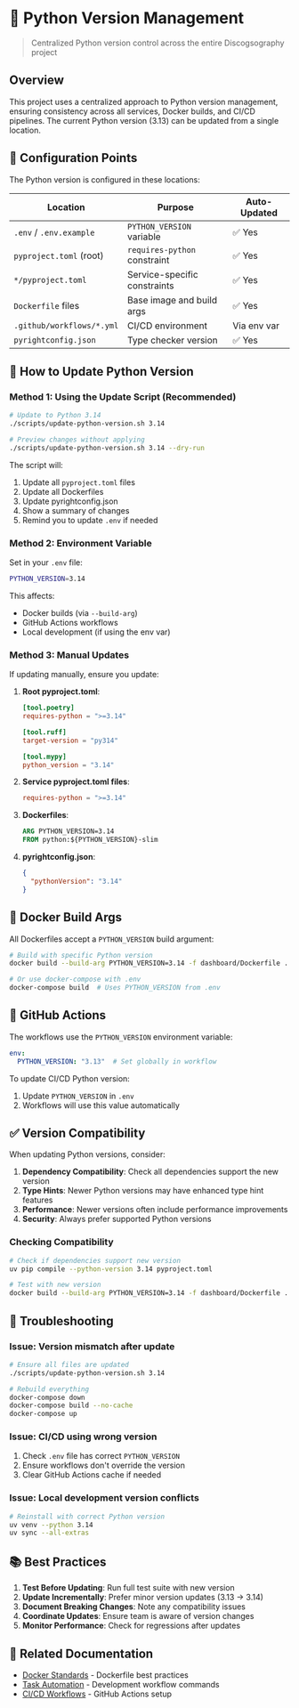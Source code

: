 # 🐍 Python Version Management

> Centralized Python version control across the entire Discogsography project

## Overview

This project uses a centralized approach to Python version management, ensuring consistency across all services, Docker builds, and CI/CD pipelines. The current Python version (3.13) can be updated from a single location.

## 🔧 Configuration Points

The Python version is configured in these locations:

| Location | Purpose | Auto-Updated |
|----------|---------|--------------|
| `.env` / `.env.example` | `PYTHON_VERSION` variable | ✅ Yes |
| `pyproject.toml` (root) | `requires-python` constraint | ✅ Yes |
| `*/pyproject.toml` | Service-specific constraints | ✅ Yes |
| `Dockerfile` files | Base image and build args | ✅ Yes |
| `.github/workflows/*.yml` | CI/CD environment | Via env var |
| `pyrightconfig.json` | Type checker version | ✅ Yes |

## 📝 How to Update Python Version

### Method 1: Using the Update Script (Recommended)

```bash
# Update to Python 3.14
./scripts/update-python-version.sh 3.14

# Preview changes without applying
./scripts/update-python-version.sh 3.14 --dry-run
```

The script will:

1. Update all `pyproject.toml` files
1. Update all Dockerfiles
1. Update pyrightconfig.json
1. Show a summary of changes
1. Remind you to update `.env` if needed

### Method 2: Environment Variable

Set in your `.env` file:

```bash
PYTHON_VERSION=3.14
```

This affects:

- Docker builds (via `--build-arg`)
- GitHub Actions workflows
- Local development (if using the env var)

### Method 3: Manual Updates

If updating manually, ensure you update:

1. **Root pyproject.toml**:

   ```toml
   [tool.poetry]
   requires-python = ">=3.14"

   [tool.ruff]
   target-version = "py314"

   [tool.mypy]
   python_version = "3.14"
   ```

1. **Service pyproject.toml files**:

   ```toml
   requires-python = ">=3.14"
   ```

1. **Dockerfiles**:

   ```dockerfile
   ARG PYTHON_VERSION=3.14
   FROM python:${PYTHON_VERSION}-slim
   ```

1. **pyrightconfig.json**:

   ```json
   {
     "pythonVersion": "3.14"
   }
   ```

## 🐳 Docker Build Args

All Dockerfiles accept a `PYTHON_VERSION` build argument:

```bash
# Build with specific Python version
docker build --build-arg PYTHON_VERSION=3.14 -f dashboard/Dockerfile .

# Or use docker-compose with .env
docker-compose build  # Uses PYTHON_VERSION from .env
```

## 🔄 GitHub Actions

The workflows use the `PYTHON_VERSION` environment variable:

```yaml
env:
  PYTHON_VERSION: "3.13"  # Set globally in workflow
```

To update CI/CD Python version:

1. Update `PYTHON_VERSION` in `.env`
1. Workflows will use this value automatically

## ✅ Version Compatibility

When updating Python versions, consider:

1. **Dependency Compatibility**: Check all dependencies support the new version
1. **Type Hints**: Newer Python versions may have enhanced type hint features
1. **Performance**: Newer versions often include performance improvements
1. **Security**: Always prefer supported Python versions

### Checking Compatibility

```bash
# Check if dependencies support new version
uv pip compile --python-version 3.14 pyproject.toml

# Test with new version
docker build --build-arg PYTHON_VERSION=3.14 -f dashboard/Dockerfile . --target test
```

## 🚨 Troubleshooting

### Issue: Version mismatch after update

```bash
# Ensure all files are updated
./scripts/update-python-version.sh 3.14

# Rebuild everything
docker-compose down
docker-compose build --no-cache
docker-compose up
```

### Issue: CI/CD using wrong version

1. Check `.env` file has correct `PYTHON_VERSION`
1. Ensure workflows don't override the version
1. Clear GitHub Actions cache if needed

### Issue: Local development version conflicts

```bash
# Reinstall with correct Python version
uv venv --python 3.14
uv sync --all-extras
```

## 📚 Best Practices

1. **Test Before Updating**: Run full test suite with new version
1. **Update Incrementally**: Prefer minor version updates (3.13 → 3.14)
1. **Document Breaking Changes**: Note any compatibility issues
1. **Coordinate Updates**: Ensure team is aware of version changes
1. **Monitor Performance**: Check for regressions after updates

## 🔗 Related Documentation

- [Docker Standards](dockerfile-standards.md) - Dockerfile best practices
- [Task Automation](task-automation.md) - Development workflow commands
- [CI/CD Workflows](../README.md#-github-actions) - GitHub Actions setup
